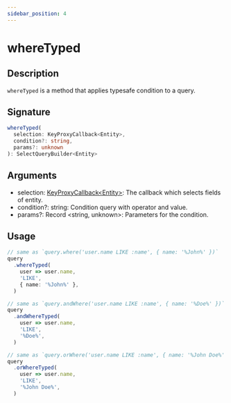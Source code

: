 ```yaml
---
sidebar_position: 4
---
```


# whereTyped

## Description
`whereTyped` is a method that applies typesafe condition to a query.

## Signature
```typescript
whereTyped(
  selection: KeyProxyCallback<Entity>,
  condition?: string,
  params?: unknown
): SelectQueryBuilder<Entity>
```

## Arguments
- selection: [KeyProxyCallback&lt;Entity&gt;](./types/KeyProxyCallback): The callback which selects fields of entity.
- condition?: string: Condition query with operator and value.
- params?: Record &lt;string, unknown&gt;: Parameters for the condition.

## Usage

```typescript
// same as `query.where('user.name LIKE :name', { name: '%John%' })`
query
  .whereTyped(
    user => user.name,
    'LIKE',
    { name: '%John%' },
  )
```

```typescript
// same as `query.andWhere('user.name LIKE :name', { name: '%Doe%' })`
query
  .andWhereTyped(
    user => user.name,
    'LIKE',
    '%Doe%',
  )
```

```typescript
// same as `query.orWhere('user.name LIKE :name', { name: '%John Doe%' })`
query
  .orWhereTyped(
    user => user.name,
    'LIKE',
    '%John Doe%',
  )
```
